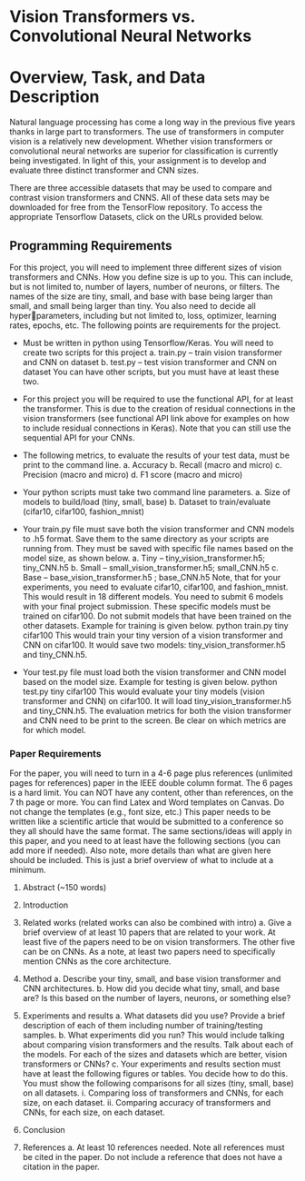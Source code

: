 
# **Vision Transformers vs. Convolutional Neural Networks**

# **Overview, Task, and Data Description**

Natural language processing has come a long way in the previous five years thanks in large part to transformers. The use of transformers in computer vision is a relatively new development. Whether vision transformers or convolutional neural networks are superior for classification is currently being investigated. In light of this, your assignment is to develop and evaluate three distinct transformer and CNN sizes.

There are three accessible datasets that may be used to compare and contrast vision transformers and CNNS. All of these data sets may be downloaded for free from the TensorFlow repository. To access the appropriate Tensorflow Datasets, click on the URLs provided below.

## **Programming Requirements**

For this project, you will need to implement three different sizes of vision transformers and 
CNNs. How you define size is up to you. This can include, but is not limited to, number of 
layers, number of neurons, or filters. The names of the size are tiny, small, and base with base 
being larger than small, and small being larger than tiny. You also need to decide all hyperparameters, including but not limited to, loss, optimizer, learning rates, epochs, etc. The 
following points are requirements for the project.

* Must be written in python using Tensorflow/Keras. You will need to create two scripts for 
this project
a. train.py – train vision transformer and CNN on dataset
b. test.py – test vision transformer and CNN on dataset
You can have other scripts, but you must have at least these two. 

* For this project you will be required to use the functional API, for at least the transformer. This is due to the creation of residual connections in the vision transformers (see functional API link above for examples on how to include residual connections in Keras). Note that you can still use the sequential API for your CNNs.

* The following metrics, to evaluate the results of your test data, must be print to the 
command line.
a. Accuracy
b. Recall (macro and micro)
c. Precision (macro and micro)
d. F1 score (macro and micro) 

* Your python scripts must take two command line parameters.
a. Size of models to build/load (tiny, small, base)
b. Dataset to train/evaluate (cifar10, cifar100, fashion_mnist)

* Your train.py file must save both the vision transformer and CNN models to .h5 format. 
Save them to the same directory as your scripts are running from. They must be saved 
with specific file names based on the model size, as shown below.
a. Tiny – tiny_vision_transformer.h5; tiny_CNN.h5
b. Small – small_vision_transformer.h5; small_CNN.h5
c. Base – base_vision_transformer.h5 ; base_CNN.h5
Note, that for your experiments, you need to evaluate cifar10, cifar100, and 
fashion_mnist. This would result in 18 different models. You need to submit 6 models 
with your final project submission. These specific models must be trained on cifar100. Do 
not submit models that have been trained on the other datasets.
Example for training is given below.
python train.py tiny cifar100
This would train your tiny version of a vision transformer and CNN on cifar100. It would 
save two models: tiny_vision_transformer.h5 and tiny_CNN.h5.

* Your test.py file must load both the vision transformer and CNN model based on the 
model size. Example for testing is given below.
python test.py tiny cifar100
This would evaluate your tiny models (vision transformer and CNN) on cifar100. It will 
load tiny_vision_transformer.h5 and tiny_CNN.h5. The evaluation metrics for both the 
vision transformer and CNN need to be print to the screen. Be clear on which metrics are 
for which model.

### **Paper Requirements**


For the paper, you will need to turn in a 4-6 page plus references (unlimited pages for 
references) paper in the IEEE double column format. The 6 pages is a hard limit. You can NOT 
have any content, other than references, on the 7
th page or more. You can find Latex and 
Word templates on Canvas. Do not change the templates (e.g., font size, etc.) This paper 
needs to be written like a scientific article that would be submitted to a conference so they 
all should have the same format. The same sections/ideas will apply in this paper, and you 
need to at least have the following sections (you can add more if needed). Also note, more 
details than what are given here should be included. This is just a brief overview of what to 
include at a minimum.

1. Abstract (~150 words)

2. Introduction 

3. Related works (related works can also be combined with intro)
a. Give a brief overview of at least 10 papers that are related to your work. At least 
five of the papers need to be on vision transformers. The other five can be on 
CNNs. As a note, at least two papers need to specifically mention CNNs as the core 
architecture.

4. Method
a. Describe your tiny, small, and base vision transformer and CNN architectures.
b. How did you decide what tiny, small, and base are? Is this based on the number 
of layers, neurons, or something else?

5. Experiments and results
a. What datasets did you use? Provide a brief description of each of them including 
number of training/testing samples.
b. What experiments did you run? This would include talking about comparing vision
transformers and the results. Talk about each of the models. For each of the sizes 
and datasets which are better, vision transformers or CNNs?
c. Your experiments and results section must have at least the following figures or 
tables. You decide how to do this. You must show the following comparisons for 
all sizes (tiny, small, base) on all datasets.
i. Comparing loss of transformers and CNNs, for each size, on each dataset. 
ii. Comparing accuracy of transformers and CNNs, for each size, on each 
dataset.

6. Conclusion

7. References
a. At least 10 references needed. Note all references must be cited in the paper. Do 
not include a reference that does not have a citation in the paper.
